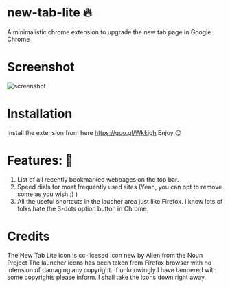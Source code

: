 # new-tab-lite :fire:
A minimalistic chrome extension to upgrade the new tab page in Google Chrome 

# Screenshot
![screenshot](https://github.com/ankitgaurav/new-tab-lite/raw/master/resources/snapshot1.jpg)

# Installation 
Install the extension from here https://goo.gl/Wkkigh
Enjoy :wink:

# Features:  :tada:
1. List of all recently bookmarked webpages on the top bar.
2. Speed dials for most frequently used sites (Yeah, you can opt to remove some as you wish ;) )
3. All the useful shortcuts in the laucher area just like Firefox. I know lots of folks hate the 3-dots option button in Chrome.

# Credits
The New Tab Lite icon is cc-licesed icon new by Allen from the Noun Project
The launcher icons has been taken from Firefox browser with no intension of damaging any copyright. 
If unknowingly I have tampered with some copyrights please inform. I shall take the icons down right away.
